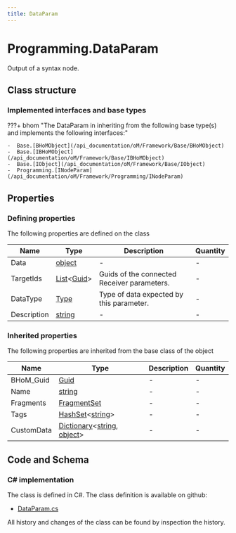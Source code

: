 ```yaml
---
title: DataParam
---
```


# Programming.DataParam

Output of a syntax node.

## Class structure

### Implemented interfaces and base types

???+ bhom "The DataParam in inheriting from the following base type(s) and implements the following interfaces:"

    -  Base.[BHoMObject](/api_documentation/oM/Framework/Base/BHoMObject)
    -  Base.[IBHoMObject](/api_documentation/oM/Framework/Base/IBHoMObject)
    -  Base.[IObject](/api_documentation/oM/Framework/Base/IObject)
    -  Programming.[INodeParam](/api_documentation/oM/Framework/Programming/INodeParam)


## Properties



### Defining properties

The following properties are defined on the class

| Name             | Type             | Description      | Quantity         |
|------------------|------------------|------------------|------------------|
| Data | [object](https://learn.microsoft.com/en-us/dotnet/api/System.Object?view=netstandard-2.0) | - | - |
| TargetIds | [List](https://learn.microsoft.com/en-us/dotnet/api/System.Collections.Generic.List-1?view=netstandard-2.0)&lt;[Guid](https://learn.microsoft.com/en-us/dotnet/api/System.Guid?view=netstandard-2.0)&gt; | Guids of the connected Receiver parameters. | - |
| DataType | [Type](https://learn.microsoft.com/en-us/dotnet/api/System.Type?view=netstandard-2.0) | Type of data expected by this parameter. | - |
| Description | [string](https://learn.microsoft.com/en-us/dotnet/api/System.String?view=netstandard-2.0) | - | - |


### Inherited properties
The following properties are inherited from the base class of the object

| Name             | Type             | Description      | Quantity         |
|------------------|------------------|------------------|------------------|
| BHoM_Guid | [Guid](https://learn.microsoft.com/en-us/dotnet/api/System.Guid?view=netstandard-2.0) | - | - |
| Name | [string](https://learn.microsoft.com/en-us/dotnet/api/System.String?view=netstandard-2.0) | - | - |
| Fragments | [FragmentSet](/api_documentation/oM/Framework/Base/FragmentSet) | - | - |
| Tags | [HashSet](https://learn.microsoft.com/en-us/dotnet/api/System.Collections.Generic.HashSet-1?view=netstandard-2.0)&lt;[string](https://learn.microsoft.com/en-us/dotnet/api/System.String?view=netstandard-2.0)&gt; | - | - |
| CustomData | [Dictionary](https://learn.microsoft.com/en-us/dotnet/api/System.Collections.Generic.Dictionary-2?view=netstandard-2.0)&lt;[string](https://learn.microsoft.com/en-us/dotnet/api/System.String?view=netstandard-2.0), [object](https://learn.microsoft.com/en-us/dotnet/api/System.Object?view=netstandard-2.0)&gt; | - | - |


## Code and Schema

### C# implementation

The class is defined in C#. The class definition is available on github:

- [DataParam.cs](https://github.com/BHoM/BHoM/blob/develop/Programming_oM/Params/DataParam.cs)

All history and changes of the class can be found by inspection the history.

